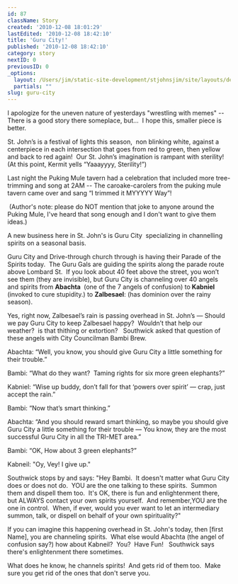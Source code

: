 ```yaml
---
id: 87
className: Story
created: '2010-12-08 18:01:29'
lastEdited: '2010-12-08 18:42:10'
title: 'Guru City!'
published: '2010-12-08 18:42:10'
category: story
nextID: 0
previousID: 0
_options:
  layout: /Users/jim/static-site-development/stjohnsjim/site/layouts/default.static.ttml
  partials: ""
slug: guru-city
---
```

<p >I apologize for the uneven nature of yesterdays &quot;wrestling with memes&quot; -- There is a good story there someplace, but... &nbsp;I hope this, smaller piece is better.</p>
<p>St. John&rsquo;s is a festival of lights this season,&nbsp; non blinking white, against a centerpiece in each intersection that goes from red to green, then yellow and back to red again!&nbsp; Our St. John&rsquo;s imagination is rampant with sterility!&nbsp; (At this point, Kermit yells &ldquo;Yaaayyyy, Sterility!&rdquo;)</p>

<p >Last night the Puking Mule tavern had a celebration that included more tree-trimming and song at 2AM -- The caroake-carolers from the puking mule tavern came over and sang &ldquo;I trimmed it MYYYYY Way&rdquo;!</p>
<p >&nbsp;(Author's note: please do NOT mention that joke to anyone around the Puking Mule, I've heard that song enough and I don't want to give them ideas.)</p>

<p >A new business here in St. John's is Guru City &nbsp;specializing in channelling spirits on a seasonal basis.</p>

<p >Guru City and Drive-through church through is having their Parade of the Spirits today. &nbsp;The Guru Gals are guiding the spirits along the parade route above Lombard St.&nbsp; If you look about 40 feet above the street, you won&rsquo;t see them (they are invisible), but Guru City is channeling over 40 angels and spirits from <span ><b>Abachta&nbsp;</b></span><span > (one of the 7 angels of confusion) to</span><span ><b> Kabniel</b></span><span > (invoked to cure stupidity.) to </span><span ><b>Zalbesael</b></span><span >: (has dominion over the rainy season).</span></p>

<p >Yes, right now, Zalbesael&rsquo;s rain is passing overhead in St. John&rsquo;s &mdash; Should we pay Guru City to keep Zalbesael happy?&nbsp; Wouldn&rsquo;t that help our weather?&nbsp; is that thithing or extortion? &nbsp; Southwick asked that question of these angels with City Councilman Bambi Brew.</p>

<p >Abachta: &ldquo;Well, you know, you should give Guru City a little something for their trouble.&rdquo;</p>

<p >Bambi: &ldquo;What do they want?&nbsp; Taming rights for six more green elephants?&rdquo;</p>

<p >Kabniel: &ldquo;Wise up buddy, don&rsquo;t fall for that &lsquo;powers over spirit&rsquo; &mdash; crap, just accept the rain.&rdquo;</p>

<p >Bambi: &ldquo;Now that&rsquo;s smart thinking.&rdquo;</p>

<p >Abachta: &ldquo;And you should reward smart thinking, so maybe you should give Guru City a little something for their trouble &mdash; You know, they are the most successful Guru City in all the TRI-MET area.&rdquo;</p>

<p >Bambi: &ldquo;OK, How about 3 green elephants?&rdquo;</p>

<p >Kabneil: &quot;Oy, Vey! I give up.&quot;</p>

<p >Southwick stops by and says: &quot;Hey Bambi. &nbsp;It doesn't matter what Guru City does or does not do. &nbsp;YOU are the one talking to these spirits. &nbsp;Summon them and dispell them too. &nbsp;It's OK, there is fun and enlightenment there, but ALWAYS contact your own spirits yourself. &nbsp;And remember,YOU are the one in control. &nbsp;When, if ever, would you ever want to let an intermediary summon, talk, or dispell on behalf of your own spirituality?&quot;</p>

<p >If you can imagine this happening overhead in St. John's today, then [first Name], you are channeling spirits. &nbsp;What else would Abachta (the angel of confusion say?) how about Kabneil? &nbsp;You? &nbsp;Have Fun! &nbsp; Southwick says there's enlightenment there sometimes.</p>

<p >What does he know, he channels spirits! &nbsp;And gets rid of them too. &nbsp;Make sure you get rid of the ones that don't serve you.</p>